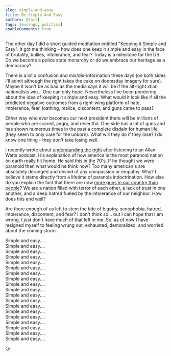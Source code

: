 ```yaml
---
slug: simple-and-easy
title: Be Simple And Easy
authors: [tait]
tags: [musings, politics]
enableComments: true
---
```


The other day I did a short guided meditation entitled "Keeping it Simple and Easy". It got me thinking - how does one keep it simple and easy in the face of brutality, bullies, intolerance, and fear? Today is a milestone for the US. Do we become a police state monarchy or do we embrace our heritage as a democracy? <!-- truncate -->

There is a lot a confusion and mis/dis-information these days (on both sides I'll admit although the right takes the cake on doomsday imagery for sure). Maybe it won't be as bad as the media says it will be if the alt-right xtian nationalists win... One can only hope.
Nevertheless I've been pondering about the idea of keeping it simple and easy. What would it look like if all the predicted negative outcomes from a right-wing platform of hate, intolerance, fear, loathing, malice, discontent, and guns came to pass?

Either way who ever becomes our next president there will be millions of people who are scared, angry, and resentful. One side has a lot of guns and has shown numerous times in the past a complete disdain for human life (they seem to only care for the unborn). What will they do if they lose? I do know one thing - they don't take losing well.

I recently wrote about [understanding the right](/blog/2024-10-23-democracy/) after listening to an Allan Watts podcast. His explanation of how america is the most paranoid nation on earth really hit home. He said this in the 70's. If he thought we were paranoid then what would he think now? Too many american's are absolutely deranged and devoid of any compassion or empathy. Why? I believe it stems directly from a lifetime of paranoia indoctrination. How else do you explain the fact that there are now [more guns in our country than people](https://www.thetrace.org/2023/03/guns-america-data-atf-total/)? We are a nation filled with terror of each other, a lack of trust in one another, and a deep hatred fueled by the intolerance of our neighbor. How does this end well?

Are there enough of us left to stem the tide of bigotry, xenophobia, hatred, intolerance, discontent, and fear? I don't think so... but I can hope that I am wrong. I just don't have much of that left in me. So, as of now I have resigned myself to feeling wrung out, exhausted, demoralized, and worried about the coming storm.

Simple and easy....\
Simple and easy....\
Simple and easy....\
Simple and easy....\
Simple and easy....\
Simple and easy....\
Simple and easy....\
Simple and easy....\
Simple and easy....\
Simple and easy....\
Simple and easy....\
Simple and easy....\
Simple and easy....\
Simple and easy....\
Simple and easy....\
Simple and easy....\
Simple and easy....\
Simple and easy....\
Simple and easy....

😢
